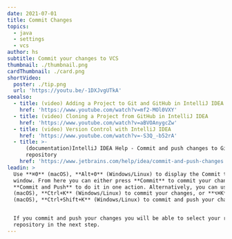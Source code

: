 ```yaml
---
date: 2021-07-01
title: Commit Changes
topics:
  - java
  - settings
  - vcs
author: hs
subtitle: Commit your changes to VCS
thumbnail: ./thumbnail.png
cardThumbnail: ./card.png
shortVideo:
  poster: ./tip.png
  url: 'https://youtu.be/-1DXJvgUTkA'
seealso:
  - title: (video) Adding a Project to Git and GitHub in IntelliJ IDEA
    href: 'https://www.youtube.com/watch?v=mf2-MOl0VXY'
  - title: (video) Cloning a Project from GitHub in IntelliJ IDEA
    href: 'https://www.youtube.com/watch?v=aBVOAnygcZw'
  - title: (video) Version Control with IntelliJ IDEA
    href: 'https://www.youtube.com/watch?v=-S3Q_-b52rA'
  - title: >-
      (documentation)IntelliJ IDEA Help - Commit and push changes to Git
      repository
    href: 'https://www.jetbrains.com/help/idea/commit-and-push-changes.html'
leadin: >
  Use **⌘0** (macOS), **Alt+0** (Windows/Linux) to display the Commit tool
  window. From here you can either press **Commit** to commit your changes, or
  **Commit and Push** to do it in one action. Alternatively, you can use **⌘K**
  (macOS), **Ctrl+K** (Windows/Linux) to commit your changes, or **⌥⌘K**
  (macOS), **Ctrl+Shift+K** (Windows/Linux) to commit and push your changes.


  If you commit and push your changes you will be able to select your remote
  repository in the next step.
---
```


